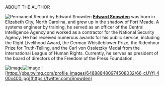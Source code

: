 ABOUT THE AUTHOR

![Permanent Record by Edward Snowden](https://upload.wikimedia.org/wikipedia/en/a/a0/Edward_Snowden_-_Permanent_Record_%28cover%29.jpg)
**[Edward Snowden](http://www.panmacmillan.com/authors/edward-snowden)** was
born in Elizabeth City, North Carolina, and grew up in the shadow of Fort
Meade. A systems engineer by training, he served as an officer of the Central
Intelligence Agency and worked as a contractor for the National Security
Agency. He has received numerous awards for his public service, including the
Right Livelihood Award, the German Whistleblower Prize, the Ridenhour Prize
for Truth-Telling, and the Carl von Ossietzky Medal from the International
League of Human Rights. Currently, he serves as president of the board of
directors of the Freedom of the Press Foundation.

[![image](../images/00004.gif)![image](../images/00004.gif)](https://www.facebook.com/edwardsnowdenprism/)
![https://pbs.twimg.com/profile_images/648888480974508032/66_cUYfj_400x400.jpg](https://twitter.com/Snowden)

